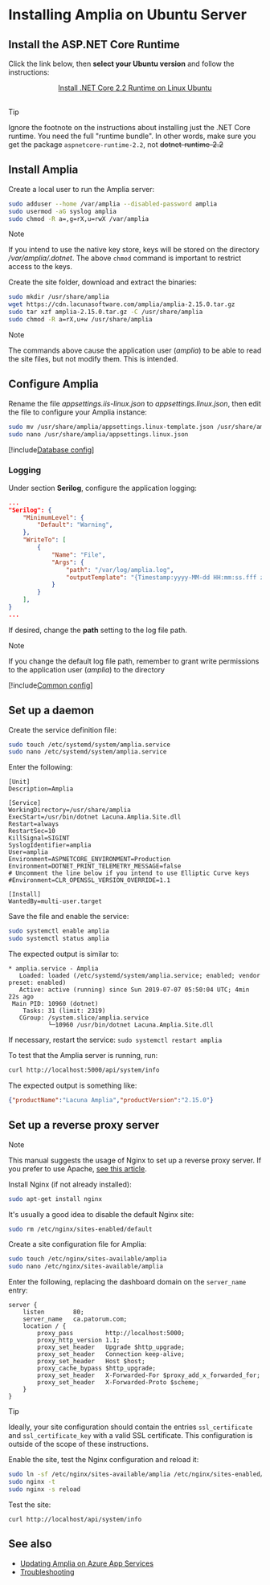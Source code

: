 ﻿# Installing Amplia on Ubuntu Server

<!-- https://docs.microsoft.com/en-us/aspnet/core/host-and-deploy/linux-nginx?view=aspnetcore-2.2 -->

## Install the ASP.NET Core Runtime

Click the link below, then **select your Ubuntu version** and follow the instructions:

<center>
<a href="https://dotnet.microsoft.com/download/linux-package-manager/ubuntu18-04/runtime-2.2.5" target="_blank">Install .NET Core 2.2 Runtime on Linux Ubuntu</a>
</center>
<br />

> [!TIP]
> Ignore the footnote on the instructions about installing just the .NET Core runtime. You need the full "runtime bundle". In other words, make sure you get the package `aspnetcore-runtime-2.2`, not ~~dotnet-runtime-2.2~~

## Install Amplia

Create a local user to run the Amplia server:

```sh
sudo adduser --home /var/amplia --disabled-password amplia
sudo usermod -aG syslog amplia
sudo chmod -R a=,g=rX,u=rwX /var/amplia
```

> [!NOTE]
> If you intend to use the native key store, keys will be stored on the directory */var/amplia/.dotnet*. The above `chmod` command is important to restrict access to the keys.

Create the site folder, download and extract the binaries:

```sh
sudo mkdir /usr/share/amplia
wget https://cdn.lacunasoftware.com/amplia/amplia-2.15.0.tar.gz
sudo tar xzf amplia-2.15.0.tar.gz -C /usr/share/amplia
sudo chmod -R a=rX,u+w /usr/share/amplia
```

> [!NOTE]
> The commands above cause the application user (*amplia*) to be able to read the site files, but not modify them. This is intended.

## Configure Amplia

Rename the file *appsettings.iis-linux.json* to *appsettings.linux.json*, then edit the file to configure your Amplia instance:

```sh
sudo mv /usr/share/amplia/appsettings.linux-template.json /usr/share/amplia/appsettings.linux.json
sudo nano /usr/share/amplia/appsettings.linux.json
```

[!include[Database config](../includes/database-config.md)]

### Logging

Under section **Serilog**, configure the application logging:

```json
...
"Serilog": {
	"MinimumLevel": {
		"Default": "Warning",
	},
	"WriteTo": [
		{
			"Name": "File",
			"Args": {
				"path": "/var/log/amplia.log",
				"outputTemplate": "{Timestamp:yyyy-MM-dd HH:mm:ss.fff zzz} [{Level:u3}] [{SourceContext}] {Message:lj}{NewLine}{Exception}",
			}
		}
	],
}
...
```

If desired, change the **path** setting to the log file path.

> [!NOTE]
> If you change the default log file path, remember to grant write permissions to the application user (*amplia*) to the directory

[!include[Common config](../includes/common-config.md)]

## Set up a daemon

Create the service definition file:

```sh
sudo touch /etc/systemd/system/amplia.service
sudo nano /etc/systemd/system/amplia.service
```

Enter the following:

```
[Unit]
Description=Amplia

[Service]
WorkingDirectory=/usr/share/amplia
ExecStart=/usr/bin/dotnet Lacuna.Amplia.Site.dll
Restart=always
RestartSec=10
KillSignal=SIGINT
SyslogIdentifier=amplia
User=amplia
Environment=ASPNETCORE_ENVIRONMENT=Production
Environment=DOTNET_PRINT_TELEMETRY_MESSAGE=false
# Uncomment the line below if you intend to use Elliptic Curve keys
#Environment=CLR_OPENSSL_VERSION_OVERRIDE=1.1

[Install]
WantedBy=multi-user.target
```

Save the file and enable the service:

```sh
sudo systemctl enable amplia
sudo systemctl status amplia
```

The expected output is similar to:

```
* amplia.service - Amplia
   Loaded: loaded (/etc/systemd/system/amplia.service; enabled; vendor preset: enabled)
   Active: active (running) since Sun 2019-07-07 05:50:04 UTC; 4min 22s ago
 Main PID: 10960 (dotnet)
    Tasks: 31 (limit: 2319)
   CGroup: /system.slice/amplia.service
           └─10960 /usr/bin/dotnet Lacuna.Amplia.Site.dll
```

If necessary, restart the service: `sudo systemctl restart amplia`

To test that the Amplia server is running, run:

```sh
curl http://localhost:5000/api/system/info
```

The expected output is something like:

```json
{"productName":"Lacuna Amplia","productVersion":"2.15.0"}
```

## Set up a reverse proxy server

> [!NOTE]
> This manual suggests the usage of Nginx to set up a reverse proxy server. If you prefer to use Apache, [see this article](https://docs.microsoft.com/en-us/aspnet/core/host-and-deploy/linux-apache?view=aspnetcore-2.2#configure-apache).

Install Nginx (if not already installed):

```sh
sudo apt-get install nginx
```

It's usually a good idea to disable the default Nginx site: 

```sh
sudo rm /etc/nginx/sites-enabled/default
```

Create a site configuration file for Amplia:

```sh
sudo touch /etc/nginx/sites-available/amplia
sudo nano /etc/nginx/sites-available/amplia
```

Enter the following, replacing the dashboard domain on the `server_name` entry:

```nginx
server {
    listen        80;
    server_name   ca.patorum.com;
    location / {
        proxy_pass         http://localhost:5000;
        proxy_http_version 1.1;
        proxy_set_header   Upgrade $http_upgrade;
        proxy_set_header   Connection keep-alive;
        proxy_set_header   Host $host;
        proxy_cache_bypass $http_upgrade;
        proxy_set_header   X-Forwarded-For $proxy_add_x_forwarded_for;
        proxy_set_header   X-Forwarded-Proto $scheme;
    }
}
```

> [!TIP]
> Ideally, your site configuration should contain the entries `ssl_certificate` and `ssl_certificate_key` with a valid SSL certificate. This configuration is outside of the scope of these instructions.

Enable the site, test the Nginx configuration and reload it:

```sh
sudo ln -sf /etc/nginx/sites-available/amplia /etc/nginx/sites-enabled/amplia
sudo nginx -t
sudo nginx -s reload
```

Test the site:

```
curl http://localhost/api/system/info
```

## See also

* [Updating Amplia on Azure App Services](update.md)
* [Troubleshooting](troubleshoot/index.md)
